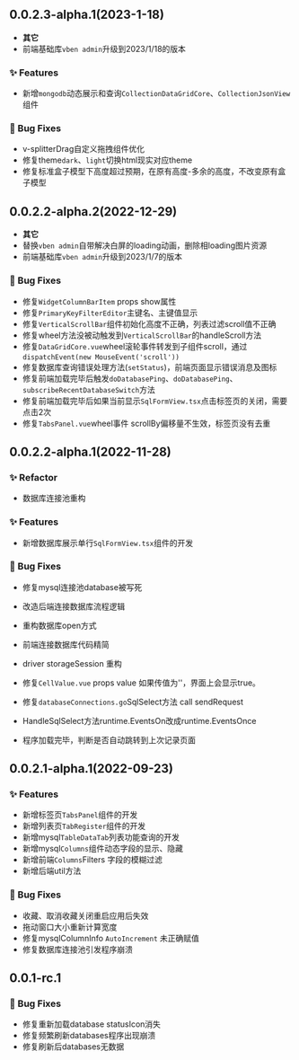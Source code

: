 ## 0.0.2.3-alpha.1(2023-1-18)

- **其它**
- 前端基础库`vben admin`升级到2023/1/18的版本

### ✨ Features
- 新增`mongodb`动态展示和查询`CollectionDataGridCore`、`CollectionJsonView`组件

### 🐛 Bug Fixes
- v-splitterDrag自定义拖拽组件优化
- 修复theme`dark`、`light`切换html现实对应theme
- 修复标准盒子模型下高度超过预期，在原有高度-多余的高度，不改变原有盒子模型



## 0.0.2.2-alpha.2(2022-12-29)

- **其它**
- 替换`vben admin`自带解决白屏的loading动画，删除相loading图片资源
- 前端基础库`vben admin`升级到2023/1/7的版本

### 🐛 Bug Fixes
- 修复`WidgetColumnBarItem` props show属性
- 修复`PrimaryKeyFilterEditor`主键名、主键值显示
- 修复`VerticalScrollBar`组件初始化高度不正确，列表过滤scroll值不正确
- 修复wheel方法没被动触发到`VerticalScrollBar`的handleScroll方法
- 修复`DataGridCore.vue`wheel滚轮事件转发到子组件scroll，通过`dispatchEvent(new MouseEvent('scroll'))`
- 修复数据库查询错误处理方法(`setStatus`)，前端页面显示错误消息及图标
- 修复前端加载完毕后触发`doDatabasePing`、`doDatabasePing`、`subscribeRecentDatabaseSwitch`方法
- 修复前端加载完毕后如果当前显示`SqlFormView.tsx`点击标签页的关闭，需要点击2次
- 修复`TabsPanel.vue`wheel事件 scrollBy偏移量不生效，标签页没有去重



  
## 0.0.2.2-alpha.1(2022-11-28)

### ✨ Refactor

- 数据库连接池重构

### ✨ Features
- 新增数据库展示单行`SqlFormView.tsx`组件的开发

### 🐛 Bug Fixes
- 修复mysql连接池database被写死
- 改造后端连接数据库流程逻辑
- 重构数据库open方式
- 前端连接数据库代码精简
- driver storageSession 重构
- 修复`CellValue.vue` props value 如果传值为''，界面上会显示true。
- 修复`databaseConnections.go`SqlSelect方法 call sendRequest

- HandleSqlSelect方法runtime.EventsOn改成runtime.EventsOnce
- 程序加载完毕，判断是否自动跳转到上次记录页面

## 0.0.2.1-alpha.1(2022-09-23)



### ✨ Features

- 新增标签页`TabsPanel`组件的开发
- 新增列表页`TabRegister`组件的开发
- 新增mysql`TableDataTab`列表功能查询的开发
- 新增mysql`Columns`组件动态字段的显示、隐藏
- 新增前端`Columns`Filters 字段的模糊过滤
- 新增后端util方法

### 🐛 Bug Fixes
- 收藏、取消收藏关闭重启应用后失效
- 拖动窗口大小重新计算宽度
- 修复mysqlColumnInfo `AutoIncrement` 未正确赋值
- 修复数据库连接池引发程序崩溃



## 0.0.1-rc.1

### 🐛 Bug Fixes

- 修复重新加载database statusIcon消失
- 修复频繁刷新databases程序出现崩溃
- 修复刷新后databases无数据